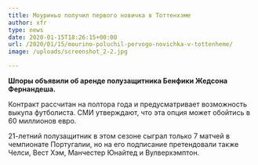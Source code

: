 ```yaml
---
title: Моуриньо получил первого новичка в Тоттенхэме
author: xfr
type: news
date: 2020-01-15T18:26:15+00:00
url: /2020/01/15/mourino-poluchil-pervogo-novichka-v-tottenheme/
image: /uploads/screenshot_2-2.jpg

---
```

**Шпоры объявили об аренде полузащитника Бенфики Жедсона Фернандеша.**

Контракт рассчитан на полтора года и предусматривает возможность выкупа футболиста. СМИ утверждают, что эта опция может обойтись в 60 миллионов евро.

21-летний полузащитник в этом сезоне сыграл только 7 матчей в чемпионате Португалии, но на его подписание претендовали также Челси, Вест Хэм, Манчестер Юнайтед и Вулверхэмптон.